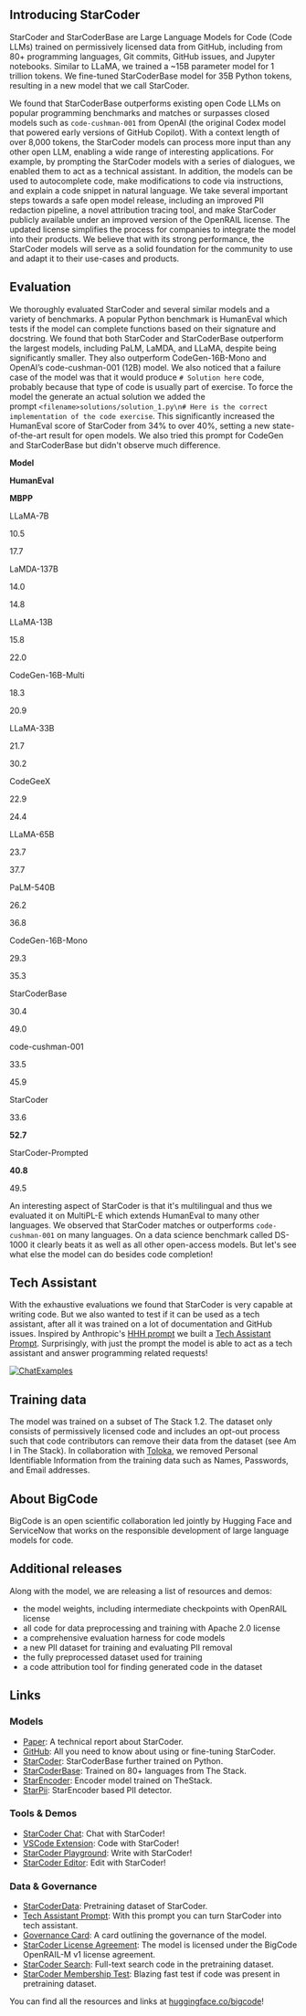 ## Introducing StarCoder

StarCoder and StarCoderBase are Large Language Models for Code (Code LLMs) trained on permissively licensed data from GitHub, including from 80+ programming languages, Git commits, GitHub issues, and Jupyter notebooks. Similar to LLaMA, we trained a ~15B parameter model for 1 trillion tokens. We fine-tuned StarCoderBase model for 35B Python tokens, resulting in a new model that we call StarCoder.

We found that StarCoderBase outperforms existing open Code LLMs on popular programming benchmarks and matches or surpasses closed models such as `code-cushman-001` from OpenAI (the original Codex model that powered early versions of GitHub Copilot). With a context length of over 8,000 tokens, the StarCoder models can process more input than any other open LLM, enabling a wide range of interesting applications. For example, by prompting the StarCoder models with a series of dialogues, we enabled them to act as a technical assistant. In addition, the models can be used to autocomplete code, make modifications to code via instructions, and explain a code snippet in natural language. We take several important steps towards a safe open model release, including an improved PII redaction pipeline, a novel attribution tracing tool, and make StarCoder publicly available under an improved version of the OpenRAIL license. The updated license simplifies the process for companies to integrate the model into their products. We believe that with its strong performance, the StarCoder models will serve as a solid foundation for the community to use and adapt it to their use-cases and products.

## [](https://huggingface.co/blog/starcoder#evaluation)Evaluation

We thoroughly evaluated StarCoder and several similar models and a variety of benchmarks. A popular Python benchmark is HumanEval which tests if the model can complete functions based on their signature and docstring. We found that both StarCoder and StarCoderBase outperform the largest models, including PaLM, LaMDA, and LLaMA, despite being significantly smaller. They also outperform CodeGen-16B-Mono and OpenAI’s code-cushman-001 (12B) model. We also noticed that a failure case of the model was that it would produce `# Solution here` code, probably because that type of code is usually part of exercise. To force the model the generate an actual solution we added the prompt `<filename>solutions/solution_1.py\n# Here is the correct implementation of the code exercise`. This significantly increased the HumanEval score of StarCoder from 34% to over 40%, setting a new state-of-the-art result for open models. We also tried this prompt for CodeGen and StarCoderBase but didn't observe much difference.

**Model**

**HumanEval**

**MBPP**

LLaMA-7B

10.5

17.7

LaMDA-137B

14.0

14.8

LLaMA-13B

15.8

22.0

CodeGen-16B-Multi

18.3

20.9

LLaMA-33B

21.7

30.2

CodeGeeX

22.9

24.4

LLaMA-65B

23.7

37.7

PaLM-540B

26.2

36.8

CodeGen-16B-Mono

29.3

35.3

StarCoderBase

30.4

49.0

code-cushman-001

33.5

45.9

StarCoder

33.6

**52.7**

StarCoder-Prompted

**40.8**

49.5

An interesting aspect of StarCoder is that it's multilingual and thus we evaluated it on MultiPL-E which extends HumanEval to many other languages. We observed that StarCoder matches or outperforms `code-cushman-001` on many languages. On a data science benchmark called DS-1000 it clearly beats it as well as all other open-access models. But let's see what else the model can do besides code completion!

## [](https://huggingface.co/blog/starcoder#tech-assistant)Tech Assistant

With the exhaustive evaluations we found that StarCoder is very capable at writing code. But we also wanted to test if it can be used as a tech assistant, after all it was trained on a lot of documentation and GitHub issues. Inspired by Anthropic's [HHH prompt](https://gist.github.com/jareddk/2509330f8ef3d787fc5aaac67aab5f11#file-hhh_prompt-txt) we built a [Tech Assistant Prompt](https://huggingface.co/datasets/bigcode/ta-prompt). Surprisingly, with just the prompt the model is able to act as a tech assistant and answer programming related requests!

[![ChatExamples](https://huggingface.co/datasets/bigcode/admin/resolve/main/StarCoderChatExamples.png)](https://huggingface.co/datasets/bigcode/admin/resolve/main/StarCoderChatExamples.png)

## [](https://huggingface.co/blog/starcoder#training-data)Training data

The model was trained on a subset of The Stack 1.2. The dataset only consists of permissively licensed code and includes an opt-out process such that code contributors can remove their data from the dataset (see Am I in The Stack). In collaboration with [Toloka](https://toloka.ai/blog/bigcode-project/), we removed Personal Identifiable Information from the training data such as Names, Passwords, and Email addresses.

## [](https://huggingface.co/blog/starcoder#about-bigcode)About BigCode

BigCode is an open scientific collaboration led jointly by Hugging Face and ServiceNow that works on the responsible development of large language models for code.

## [](https://huggingface.co/blog/starcoder#additional-releases)Additional releases

Along with the model, we are releasing a list of resources and demos:

-   the model weights, including intermediate checkpoints with OpenRAIL license
-   all code for data preprocessing and training with Apache 2.0 license
-   a comprehensive evaluation harness for code models
-   a new PII dataset for training and evaluating PII removal
-   the fully preprocessed dataset used for training
-   a code attribution tool for finding generated code in the dataset

## [](https://huggingface.co/blog/starcoder#links)Links

### [](https://huggingface.co/blog/starcoder#models)Models

-   [Paper](https://arxiv.org/abs/2305.06161): A technical report about StarCoder.
-   [GitHub](https://github.com/bigcode-project/starcoder/tree/main): All you need to know about using or fine-tuning StarCoder.
-   [StarCoder](https://huggingface.co/bigcode/starcoder): StarCoderBase further trained on Python.
-   [StarCoderBase](https://huggingface.co/bigcode/starcoderbase): Trained on 80+ languages from The Stack.
-   [StarEncoder](https://huggingface.co/bigcode/starencoder): Encoder model trained on TheStack.
-   [StarPii](https://huggingface.co/bigcode/starpii): StarEncoder based PII detector.

### [](https://huggingface.co/blog/starcoder#tools--demos)Tools & Demos

-   [StarCoder Chat](https://huggingface.co/chat?model=bigcode/starcoder): Chat with StarCoder!
-   [VSCode Extension](https://marketplace.visualstudio.com/items?itemName=HuggingFace.huggingface-vscode): Code with StarCoder!
-   [StarCoder Playground](https://huggingface.co/spaces/bigcode/bigcode-playground): Write with StarCoder!
-   [StarCoder Editor](https://huggingface.co/spaces/bigcode/bigcode-editor): Edit with StarCoder!

### [](https://huggingface.co/blog/starcoder#data--governance)Data & Governance

-   [StarCoderData](https://huggingface.co/datasets/bigcode/starcoderdata): Pretraining dataset of StarCoder.
-   [Tech Assistant Prompt](https://huggingface.co/datasets/bigcode/ta-prompt): With this prompt you can turn StarCoder into tech assistant.
-   [Governance Card](https://huggingface.co/blog/starcoder): A card outlining the governance of the model.
-   [StarCoder License Agreement](https://huggingface.co/spaces/bigcode/bigcode-model-license-agreement): The model is licensed under the BigCode OpenRAIL-M v1 license agreement.
-   [StarCoder Search](https://huggingface.co/spaces/bigcode/search): Full-text search code in the pretraining dataset.
-   [StarCoder Membership Test](https://stack.dataportraits.org/): Blazing fast test if code was present in pretraining dataset.

You can find all the resources and links at [huggingface.co/bigcode](https://huggingface.co/bigcode)!
